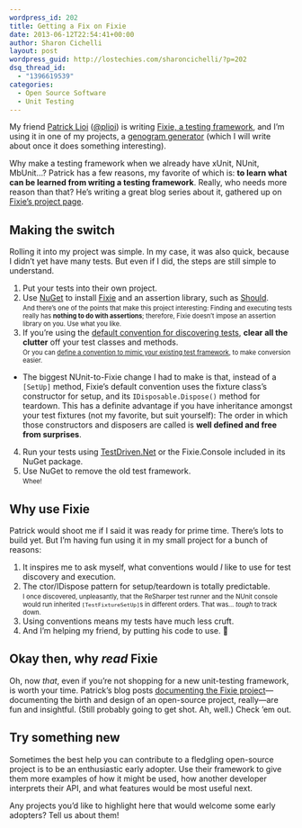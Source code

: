 ```yaml
---
wordpress_id: 202
title: Getting a Fix on Fixie
date: 2013-06-12T22:54:41+00:00
author: Sharon Cichelli
layout: post
wordpress_guid: http://lostechies.com/sharoncichelli/?p=202
dsq_thread_id:
  - "1396619539"
categories:
  - Open Source Software
  - Unit Testing
---
```

My friend [Patrick Lioi](https://lostechies.com/patricklioi/) ([@plioi](https://twitter.com/plioi)) is writing [Fixie, a testing framework](https://fixie.github.io/), and I&#8217;m using it in one of my projects, a [genogram generator](https://github.com/scichelli/genogram-generator) (which I will write about once it does something interesting).

Why make a testing framework when we already have xUnit, NUnit, MbUnit&#8230;? Patrick has a few reasons, my favorite of which is: **to learn what can be learned from writing a testing framework**. Really, who needs more reason than that? He&#8217;s writing a great blog series about it, gathered up on [Fixie&#8217;s project page](https://plioi.github.io/fixie/).

## Making the switch

Rolling it into my project was simple. In my case, it was also quick, because I didn&#8217;t yet have many tests. But even if I did, the steps are still simple to understand.

  1. Put your tests into their own project.
  2. Use [NuGet](http://nuget.org/) to install [Fixie](http://nuget.org/packages/Fixie/) and an assertion library, such as [Should](http://nuget.org/packages/Should/).  
    <span style="font-size: 0.8em">And there&#8217;s one of the points that make this project interesting: Finding and executing tests really has <strong>nothing to do with assertions</strong>; therefore, Fixie doesn&#8217;t impose an assertion library on you. Use what you like.</span>
  3. If you&#8217;re using the [default convention for discovering tests](https://fixie.github.io/docs/default-convention/), **clear all the clutter** off your test classes and methods.  
    <span style="font-size: 0.8em">Or you can <a href="https://fixie.github.io/docs/custom-conventions/">define a convention to mimic your existing test framework</a>, to make conversion easier.</span>
  * The biggest NUnit-to-Fixie change I had to make is that, instead of a `[SetUp]` method, Fixie&#8217;s default convention uses the fixture class&#8217;s constructor for setup, and its `IDisposable.Dispose()` method for teardown. This has a definite advantage if you have inheritance amongst your test fixtures (not my favorite, but suit yourself): The order in which those constructors and disposers are called is **well defined and free from surprises**.

  4. Run your tests using [TestDriven.Net](http://www.testdriven.net/) or the Fixie.Console included in its NuGet package.
  5. Use NuGet to remove the old test framework.  
    <span style="font-size: 0.8em">Whee!</span>

## Why use Fixie

Patrick would shoot me if I said it was ready for prime time. There&#8217;s lots to build yet. But I&#8217;m having fun using it in my small project for a bunch of reasons:

  1. It inspires me to ask myself, what conventions would _I_ like to use for test discovery and execution.
  2. The ctor/IDispose pattern for setup/teardown is totally predictable.  
    <span style="font-size: 0.8em">I once discovered, unpleasantly, that the ReSharper test runner and the NUnit console would run inherited <code>[TestFixtureSetUp]</code>s in different orders. That was&#8230; <em>tough</em> to track down.</span>
  3. Using conventions means my tests have much less cruft.
  4. And I&#8217;m helping my friend, by putting his code to use. 🙂

## Okay then, why _read_ Fixie

Oh, now _that_, even if you&#8217;re not shopping for a new unit-testing framework, is worth your time. Patrick&#8217;s blog posts [documenting the Fixie project](https://plioi.github.io/fixie/)&mdash;documenting the birth and design of an open-source project, really&mdash;are fun and insightful. (Still probably going to get shot. Ah, well.) Check &#8217;em out.

## Try something new

Sometimes the best help you can contribute to a fledgling open-source project is to be an enthusiastic early adopter. Use their framework to give them more examples of how it might be used, how another developer interprets their API, and what features would be most useful next.

Any projects you&#8217;d like to highlight here that would welcome some early adopters? Tell us about them!